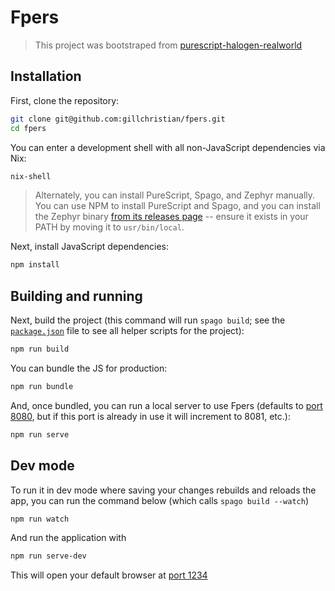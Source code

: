 # Fpers

> This project was bootstraped from
> [purescript-halogen-realworld](https://github.com/thomashoneyman/purescript-halogen-realworld)

## Installation

First, clone the repository:

```sh
git clone git@github.com:gillchristian/fpers.git
cd fpers
```

You can enter a development shell with all non-JavaScript dependencies via Nix:

```sh
nix-shell
```

> Alternately, you can install PureScript, Spago, and Zephyr manually. You can
> use NPM to install PureScript and Spago, and you can install the Zephyr
> binary [from its releases page](https://github.com/coot/zephyr/releases) --
> ensure it exists in your PATH by moving it to `usr/bin/local`.

Next, install JavaScript dependencies:

```sh
npm install
```

## Building and running

Next, build the project (this command will run `spago build`; see the
[`package.json`](package.json) file to see all helper scripts for the project):

```sh
npm run build
```

You can bundle the JS for production:

```sh
npm run bundle
```

And, once bundled, you can run a local server to use Fpers (defaults to
[port 8080](http://127.0.0.1:8080), but if this port is already in use it will
increment to 8081, etc.):

```sh
npm run serve
```

## Dev mode

To run it in dev mode where saving your changes rebuilds and reloads the app,
you can run the command below (which calls `spago build --watch`) 

```sh
npm run watch
```

And run the application with

```sh
npm run serve-dev
```
This will open your default browser at [port 1234](http://localhost:1234)
